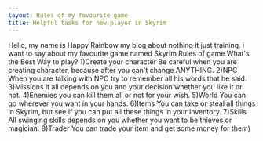 ```yaml
---
layout: Rules of my favourite game
title: Helpful tasks for new player in Skyrim 
---
```


Hello, my name is Happy Rainbow my blog about nothing it just training.
i want to say about my favourite game named Skyrim
Rules of game
What's the Best Way to play?
1)Create your character
Be careful when you are creating character, because after you can't change ANYTHING.
2)NPC 
When you are talking with NPC try to remember all his words that he said.
3)Missions
it all depends on you and your decision whether you like it or not.
4)Enemies
you can kill them all or not for your wish.
5)World
You can go wherever you want in your hands.
6)Items
You can take or steal all things in Skyrim, but see if you can put all these things in your inventory.
7)Skills
All swinging skills depends on you whether you want to be thieves or magician.
8)Trader
You can trade your item and get some money for them)
